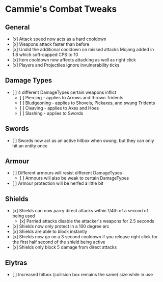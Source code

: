 # Cammie's Combat Tweaks

## General
- \[x] Attack speed now acts as a hard cooldown
- \[x] Weapons attack faster than before
- \[x] Undid the additional cooldown on missed attacks Mojang added in 1.8 which soft-capped CPS to 10
- \[x] Item cooldown now affects attacking as well as right click
- \[x] Players and Projectiles ignore invulnerability ticks

## Damage Types
- \[ ] 4 different DamageTypes certain weapons inflict
  - \[ ] Piercing - applies to Arrows and thrown Tridents
  - \[ ] Bludgeoning - applies to Shovels, Pickaxes, and swung Tridents
  - \[ ] Cleaving - applies to Axes and Hoes
  - \[ ] Slashing - applies to Swords

## Swords
- \[ ] Swords now act as an active hitbox when swung, but they can only hit an entity once

## Armour
- \[ ] Different armours will resist different DamageTypes
  - \[ ] Armours will also be weak to certain DamageTypes
- \[ ] Armour protection will be nerfed a little bit

## Shields
- \[x] Shields can now parry direct attacks within 1/4th of a second of being used
  - \[x] Parried attacks disable the attacker's weapons for 2.5 seconds
- \[x] Shields now only protect in a 100 degree arc
- \[x] Shields are able to block instantly
- \[x] Shields now go on a 3 second cooldown if you release right click for the first half second of the shield being active
- \[x] Shields only block 5 damage from direct attacks

## Elytras
- \[ ] Increased hitbox (collision box remains the same) size while in use
